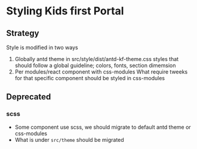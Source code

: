 # Styling Kids first Portal

## Strategy

Style is modified in two ways

1. Globally antd theme in src/style/dist/antd-kf-theme.css
   styles that should follow a global guideline; colors, fonts, section dimemsion
2. Per modules/react component with css-modules
   What require tweeks for that specific component should be styled in css-modules

## Deprecated

### scss

- Some component use scss, we should migrate to default antd theme or css-modules
- What is under `src/theme` should be migrated
